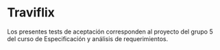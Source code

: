 # Traviflix
Los presentes tests de aceptación corresponden al proyecto del grupo 5 del curso de Especificación y análisis de requerimientos.
